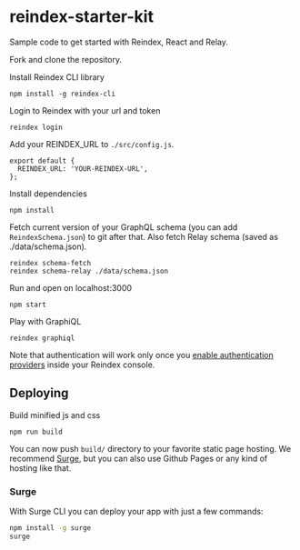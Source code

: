 # reindex-starter-kit

Sample code to get started with Reindex, React and Relay.

Fork and clone the repository.

Install Reindex CLI library

```
npm install -g reindex-cli
```

Login to Reindex with your url and token

```
reindex login
```

Add your REINDEX_URL to `./src/config.js`.

```
export default {
  REINDEX_URL: 'YOUR-REINDEX-URL',
};
```

Install dependencies

```
npm install
```

Fetch current version of your GraphQL schema (you can add `ReindexSchema.json`)
to git after that. Also fetch Relay schema (saved as ./data/schema.json).

```
reindex schema-fetch
reindex schema-relay ./data/schema.json
```

Run and open on localhost:3000

```
npm start
```

Play with GraphiQL

```
reindex graphiql
```

Note that authentication will work only once you [enable authentication providers](https://www.reindex.io/docs/security/authentication/#social-login-authentication-providers)
inside your Reindex console.

## Deploying

Build minified js and css

```
npm run build
```

You can now push `build/` directory to your favorite static page hosting.
We recommend [Surge](https://www.surge.sh), but you can also use Github
Pages or any kind of hosting like that.

### Surge

With Surge CLI you can deploy your app with just a few commands:

```sh
npm install -g surge
surge
```
